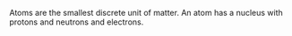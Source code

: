 Atoms are the smallest discrete unit of matter. An atom has a nucleus with protons and neutrons and electrons.